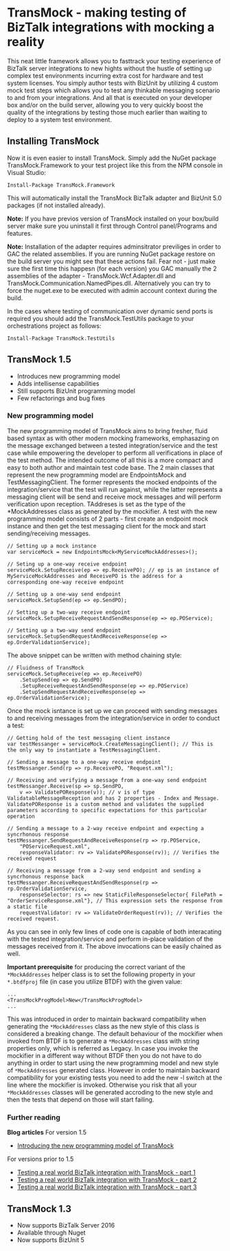 # TransMock - making testing of BizTalk integrations with mocking a reality
This neat little framework allows you to fasttrack your testing experience of BizTalk server integrations to new hights without the hustle of setting up complex test environments incurring extra cost for hardware and test system licenses. You simply author tests with BizUnit by utilizing 4 custom mock test steps which allows you to test any thinkable messaging scenario to and from your integrations. And all that is executed on your developer box and/or on the build server, allowing you to very quickly boost the quality of the integrations by testing those much earlier than waiting to deploy to a system test environment.

## Installing TransMock
Now it is even easier to install TransMock. Simply add the NuGet package TransMock.Framework to your test project like this from the NPM console in Visual Studio:

```
Install-Package TransMock.Framework
```

This will automatically install the TransMock BizTalk adapter and BizUnit 5.0 packages (if not installed already).

**Note:** If you have previos version of TransMock installed on your box/build server make sure you 
uninstall it first through Control panel/Programs and features.

**Note:** Installation of the adapter requires adminsitrator previliges in order to GAC the related assemblies. 
If you are running NuGet package restore on the build server you might see that these actions fail. 
Fear not - just make sure the first time this happesn (for each version) you GAC manually the 2 assemblies 
of the adapter - TransMock.Wcf.Adapter.dll and TransMock.Communication.NamedPipes.dll. 
Alternatively you can try to force the nuget.exe to be executed with admin account context during the build.

In the cases where testing of communication over dynamic send ports is required you should add the TransMock.TestUtils package to your orchestrations project as follows:

```
Install-Package TransMock.TestUtils
```

## TransMock 1.5
- Introduces new programming model
- Adds intellisense capabilities
- Still supports BizUnit programming model
- Few refactorings and bug fixes

### New programming model
The new programming model of TransMock aims to bring fresher, fluid based syntax as with other modern mocking frameworks, emphasazing on the message exchanged between a tested integration/service  and the test case while empowering the developer to perform all verifications in place of the test method.
The intended outcome of all this is a more compact and easy to both author and maintain test code base.
The 2 main classes that represent the new programming model are EndpointsMock<TAddresses> and TestMessagingClient<TAddresses>. The former represents the mocked endpoints of the integration/service that the test will run against, while the latter represents a messaging client will be send and receive mock messages and will perform verification upon reception. TAddreses is set as the type of the *MockAddresses class as generated by the mockifier.
A test with the new programming model consists of 2 parts - first create an endpoint mock instance and then get the test messaging client for the mock and start sending/receiving messages.

```
// Setting up a mock instance
var serviceMock = new EndpointsMock<MyServiceMockAddresses>();

// Seting up a one-way receive endpoint
serviceMock.SetupReceive(ep => ep.ReceivePO); // ep is an instance of MyServiceMockAddresses and ReceivePO is the address for a corresponding one-way receive endpoint

// Setting up a one-way send endpoint
serviceMock.SetupSend(ep => ep.SendPO);

// Setting up a two-way receive endpoint
serviceMock.SetupReceiveRequestAndSendResponse(ep => ep.POService);

// Setting up a two-way send endpoint
serviceMock.SetupSendRequestAndReceiveResponse(ep => ep.OrderValidationService);
```

The above snippet can be written with method chaining style:

```
// Fluidness of TransMock
serviceMock.SetupReceive(ep => ep.ReceivePO)
    .SetupSend(ep => ep.SendPO)
	.SetupReceiveRequestAndSendResponse(ep => ep.POService)
	.SetupSendRequestAndReceiveResponse(ep => ep.OrderValidationService);
```

Once the mock isntance is set up we can proceed with sending messages to and receiving messages from the integration/service in order to conduct a test:

```
// Getting hold of the test messaging client instance
var testMessanger = serviceMock.CreateMessagingClient(); // This is the only way to instantiate a TestMessagingClient.

// Sending a message to a one-way receive endpoint
testMessanger.Send(rp => rp.ReceivePO, "Request.xml");

// Receiving and verifying a message from a one-way send endpoint
testMessanger.Receive(sp => sp.SendPO,
    v => ValidatePOResponse(v)); // v is of type ValidatableMessageReception and has 2 properties - Index and Message. ValidatePOResponse is a custom method and validates the supplied parameters according to specific expectations for this particular operation

// Sending a message to a 2-way receive endpoint and expecting a syncrhonous response
testMessanger.SendRequestAndReceiveResponse(rp => rp.POService,
    "POServiceRequest.xml", 
	responseValidator: rv => ValidatePOResponse(rv)); // Verifies the received request

// Receiving a message from a 2-way send endpoint and sending a syncrhonous response back
testMessanger.ReceiveRequestAndSendResponse(rp => rp.OrderValidationService,
    responseSelector: rs => new StaticFileResponseSelector{ FilePath = "OrderServiceResponse.xml"}, // This expression sets the response from a static file
	requestValidator: rv => ValidateOrderRequest(rv)); // Verifies the received request.
```

As you can see in only few lines of code one is capable of both interacating with the tested integration/service and perform in-place validation of the messages received from it. The above invocations can be easily chained as well.

**Important prerequisite** for producing the correct variant of the ``*MockAddresses`` helper class is to set the following property in your ``*.btdfproj`` file (in case you utilize BTDF) with the given value:
```
...
<TransMockProgModel>New</TransMockProgModel>
...
```

This was introduced in order to maintain backward compatibility when generating the ``*MockAddresses`` class as the new style of this class is considered a breaking change. The default behaviour of the mockifier when invoked from BTDF is to generate a ``*MockAddresses`` class with string properties only, which is referred as Legacy.
In case you invoke the mockifier in a different way without BTDF then you do not have to do anything in order to start using the new programming model and new style of ``*MockAddresses`` generated class. However in order to maintain backward compatibility for your existing tests you need to add the new -l switch at the line where the mockifier is invoked. Otherwise you risk that all your ``*MockAddresses`` classes will be generated accroding to the new style and then the tests that depend on those will start failing.

### Further reading
**Blog articles**
For version 1.5
* [Introducing the new programming model of TransMock](https://bizzitalk.blogspot.com/2019/10/introducing-new-programming-model-of.html)

For versions prior to 1.5
* [Testing a real world BizTalk integration with TransMock - part 1](http://bizzitalk.blogspot.com/2015/01/testing-real-world-biztalk-integration.html)
* [Testing a real world BizTalk integration with TransMock - part 2](http://bizzitalk.blogspot.com/2015/04/testing-real-world-biztalk-integration.html)
* [Testing a real world BizTalk integration with TransMock - part 3](http://bizzitalk.blogspot.com/2016/03/testing-real-world-biztalk-integration.html)

## TransMock 1.3
- Now supports BizTalk Server 2016
- Available through Nuget
- Now supports BizUnit 5
